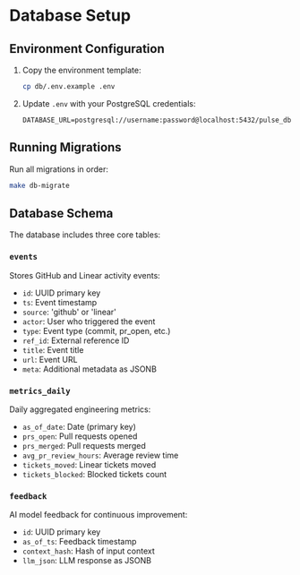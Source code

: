# Database Setup

## Environment Configuration

1. Copy the environment template:
   ```bash
   cp db/.env.example .env
   ```

2. Update `.env` with your PostgreSQL credentials:
   ```env
   DATABASE_URL=postgresql://username:password@localhost:5432/pulse_db
   ```

## Running Migrations

Run all migrations in order:
```bash
make db-migrate
```

## Database Schema

The database includes three core tables:

### `events`
Stores GitHub and Linear activity events:
- `id`: UUID primary key
- `ts`: Event timestamp
- `source`: 'github' or 'linear' 
- `actor`: User who triggered the event
- `type`: Event type (commit, pr_open, etc.)
- `ref_id`: External reference ID
- `title`: Event title
- `url`: Event URL
- `meta`: Additional metadata as JSONB

### `metrics_daily`
Daily aggregated engineering metrics:
- `as_of_date`: Date (primary key)
- `prs_open`: Pull requests opened
- `prs_merged`: Pull requests merged  
- `avg_pr_review_hours`: Average review time
- `tickets_moved`: Linear tickets moved
- `tickets_blocked`: Blocked tickets count

### `feedback`
AI model feedback for continuous improvement:
- `id`: UUID primary key
- `as_of_ts`: Feedback timestamp
- `context_hash`: Hash of input context
- `llm_json`: LLM response as JSONB